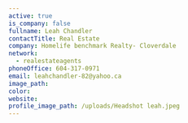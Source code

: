 ```yaml
---
active: true
is_company: false
fullname: Leah Chandler
contactTitle: Real Estate
company: Homelife benchmark Realty- Cloverdale
network:
  - realestateagents
phoneOffice: 604-317-0971
email: leahchandler-82@yahoo.ca
image_path:
color:
website:
profile_image_path: /uploads/Headshot leah.jpeg
---
```

